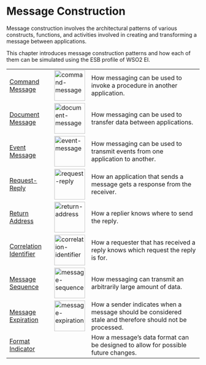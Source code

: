 # Message Construction

Message construction involves the architectural patterns of various constructs, functions, and activities involved in creating and transforming a message between applications.

This chapter introduces message construction patterns and how each of them can be simulated using the ESB profile of WSO2 EI.

<table>
    <tr>
        <td><a href="{{base_path}}/learn/enterprise-integration-patterns/message-construction/command-message">Command Message</a></td>
        <td><a href="{{base_path}}/assets/img/learn/enterprise-integration-patterns/command-message.png"><img src="{{base_path}}/assets/img/learn/enterprise-integration-patterns/command-message.png" alt="command-message" width="80"></a></td>
        <td>How messaging can be used to invoke a procedure in another application.</td>
    </tr>
    <tr>
        <td><a href="{{base_path}}/learn/enterprise-integration-patterns/message-construction/document-message">Document Message</a></td>
        <td><a href="{{base_path}}/assets/img/learn/enterprise-integration-patterns/document-message.png"><img src="{{base_path}}/assets/img/learn/enterprise-integration-patterns/document-message.png" alt="document-message" width="80"></a></td>
        <td>How messaging can be used to transfer data between applications.</td>
    </tr>
    <tr>
        <td><a href="{{base_path}}/learn/enterprise-integration-patterns/message-construction/event-message">Event Message</a></td>
        <td><a href="{{base_path}}/assets/img/learn/enterprise-integration-patterns/event-message.png"><img src="{{base_path}}/assets/img/learn/enterprise-integration-patterns/event-message.png" alt="event-message" width="80"></a></td>
        <td>How messaging can be used to transmit events from one application to another.</td>
    </tr>
    <tr>
        <td><a href="{{base_path}}/learn/enterprise-integration-patterns/message-construction/request-reply">Request-Reply</a></td>
        <td><a href="{{base_path}}/assets/img/learn/enterprise-integration-patterns/request-reply.png"><img src="{{base_path}}/assets/img/learn/enterprise-integration-patterns/request-reply.png" alt="request-reply" width="80"></a></td>
        <td>How an application that sends a message gets a response from the receiver.</td>
    </tr>
    <tr>
        <td><a href="{{base_path}}/learn/enterprise-integration-patterns/message-construction/return-address">Return Address</a></td>
        <td><a href="{{base_path}}/assets/img/learn/enterprise-integration-patterns/return-address.png"><img src="{{base_path}}/assets/img/learn/enterprise-integration-patterns/return-address.png" alt="return-address" width="80"></a></td>
        <td>How a replier knows where to send the reply.</td>
    </tr>
    <tr>
        <td><a href="{{base_path}}/learn/enterprise-integration-patterns/message-construction/correlation-identifier">Correlation Identifier</a></td>
        <td><a href="{{base_path}}/assets/img/learn/enterprise-integration-patterns/correlation-identifier.png"><img src="{{base_path}}/assets/img/learn/enterprise-integration-patterns/correlation-identifier.png" alt="correlation-identifier" width="80"></a></td>
        <td>How a requester that has received a reply knows which request the reply is for.</td>
    </tr>
    <tr>
        <td><a href="{{base_path}}/learn/enterprise-integration-patterns/message-construction/message-sequence">Message Sequence</a></td>
        <td><a href="{{base_path}}/assets/img/learn/enterprise-integration-patterns/message-sequence.png"><img src="{{base_path}}/assets/img/learn/enterprise-integration-patterns/message-sequence.png" alt="message-sequence" width="80"></a></td>
        <td>How messaging can transmit an arbitrarily large amount of data.</td>
    </tr>
    <tr>
        <td><a href="{{base_path}}/learn/enterprise-integration-patterns/message-construction/message-expiration">Message Expiration</a></td>
        <td><a href="{{base_path}}/assets/img/learn/enterprise-integration-patterns/message-expiration.png"><img src="{{base_path}}/assets/img/learn/enterprise-integration-patterns/message-expiration.png" alt="message-expiration" width="80"></a></td>
        <td>How a sender indicates when a message should be considered stale and therefore should not be processed.</td>
    </tr>
    <tr>
        <td><a href="{{base_path}}/learn/enterprise-integration-patterns/message-construction/format-indicator">Format Indicator</a></td>
        <td></td>
        <td>How a message’s data format can be designed to allow for possible future changes.</td>
    </tr>
</table>
